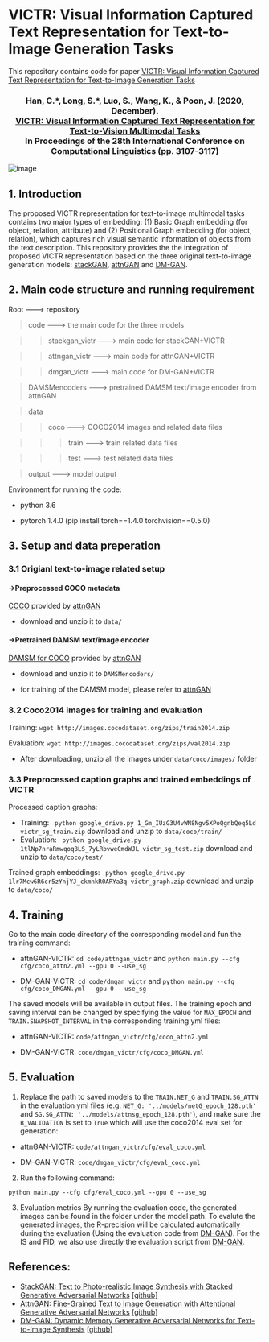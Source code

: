 # VICTR: Visual Information Captured Text Representation for Text-to-Image Generation Tasks
This repository contains code for paper [VICTR: Visual Information Captured Text Representation for Text-to-Image Generation Tasks](https://arxiv.org/pdf/2010.03182.pdf)

<h3 align="center">
  <b>Han, C.*, Long, S.*, Luo, S., Wang, K., & Poon, J. (2020, December). <br/><a href="https://www.aclweb.org/anthology/2020.coling-main.277.pdf">VICTR: Visual Information Captured Text Representation for Text-to-Vision Multimodal Tasks</a><br/>In Proceedings of the 28th International Conference on Computational Linguistics (pp. 3107-3117)</b></span>
</h3>


![image](https://github.com/usydnlp/VICTR/blob/main/imgs/arch.jpg)

## 1. Introduction
The proposed VICTR representation for text-to-image multimodal tasks contains two major types of embedding: (1) Basic Graph embedding (for object, relation, attribute) and (2) Positional Graph embedding (for object, relation), which captures rich visual semantic information of objects from the text description. This repository provides the the integration of proposed VICTR representation based on the three original text-to-image generation models: [stackGAN](https://github.com/hanzhanggit/StackGAN), [attnGAN](https://github.com/taoxugit/AttnGAN) and [DM-GAN](https://github.com/MinfengZhu/DM-GAN/tree/master).

## 2. Main code structure and running requirement
Root    ---> repository

>code    ---> the main code for the three models

>>stackgan_victr    ---> main code for stackGAN+VICTR

>>attngan_victr    ---> main code for attnGAN+VICTR

>>dmgan_victr    ---> main code for DM-GAN+VICTR

>DAMSMencoders    ---> pretrained DAMSM text/image encoder from attnGAN

>data

>>coco    ---> COCO2014 images and related data files

>>>train    ---> train related data files

>>>test    ---> test related data files

>output    ---> model output 

Environment for running the code:

- python 3.6

- pytorch 1.4.0 (pip install torch==1.4.0 torchvision==0.5.0)



## 3. Setup and data preperation
### 3.1 Origianl text-to-image related setup
#### ->Preprocessed COCO metadata 
[COCO](https://drive.google.com/file/d/1rSnbIGNDGZeHlsUlLdahj0RJ9oo6lgH9/view) provided by [attnGAN](https://github.com/taoxugit/AttnGAN)

- download and unzip it to ```data/```

#### ->Pretrained DAMSM text/image encoder
  
[DAMSM for COCO](https://drive.google.com/file/d/1zIrXCE9F6yfbEJIbNP5-YrEe2pZcPSGJ/view) provided by [attnGAN](https://github.com/taoxugit/AttnGAN)

- download and unzip it to ```DAMSMencoders/```

- for training of the DAMSM model, please refer to [attnGAN](https://github.com/taoxugit/AttnGAN)

### 3.2 Coco2014 images for training and evaluation
Training: ```wget http://images.cocodataset.org/zips/train2014.zip```

Evaluation: ```wget http://images.cocodataset.org/zips/val2014.zip```

- After downloading, unzip all the images under ```data/coco/images/``` folder



### 3.3 Preprocessed caption graphs and trained embeddings of VICTR
Processed caption graphs:
- Training: ``` python google_drive.py 1_Gm_IUzG3U4vWN8Ngv5XPoQgnbQeq5Ld victr_sg_train.zip``` download and unzip to ```data/coco/train/```
- Evaluation: ``` python google_drive.py 1tlNp7nraRmwqoq8LS_7yLRbvweCmdWJL victr_sg_test.zip``` download and unzip to ```data/coco/test/```

Trained graph embeddings: ``` python google_drive.py 1lr7Mcw6R6cr5zYnjYJ_ckmnkR0ARYa3q victr_graph.zip``` download and unzip to ```data/coco/```

## 4. Training

Go to the main code directory of the corresponding model and fun the training command:

- attnGAN-VICTR: ```cd code/attngan_victr``` and ```python main.py --cfg cfg/coco_attn2.yml --gpu 0 --use_sg```

- DM-GAN-VICTR: ```cd code/dmgan_victr``` and ```python main.py --cfg cfg/coco_DMGAN.yml --gpu 0 --use_sg```


The saved models will be available in output files. The training epoch and saving interval can be changed by specifying the value for ```MAX_EPOCH``` and ```TRAIN.SNAPSHOT_INTERVAL``` in the corresponding training yml files:

- attnGAN-VICTR: ```code/attngan_victr/cfg/coco_attn2.yml```

- DM-GAN-VICTR: ```code/dmgan_victr/cfg/coco_DMGAN.yml```

## 5. Evaluation

1. Replace the path to saved models to the ```TRAIN.NET_G``` and ```TRAIN.SG_ATTN``` in the evaluation yml files (e.g. ```NET_G: '../models/netG_epoch_128.pth' ``` and ```SG.SG_ATTN: '../models/attnsg_epoch_128.pth'```), and make sure the ```B_VALIDATION``` is set to ```True``` which will use the coco2014 eval set for generation:

- attnGAN-VICTR: ```code/attngan_victr/cfg/eval_coco.yml```

- DM-GAN-VICTR: ```code/dmgan_victr/cfg/eval_coco.yml```

2. Run the following command:

```python main.py --cfg cfg/eval_coco.yml --gpu 0 --use_sg``` 

3. Evaluation metrics
By running the evaluation code, the generated images can be found in the folder under the model path. To evalute the generated images, the R-precision will be calculated automatically during the evaluation (Using the evaluation code from [DM-GAN](https://github.com/MinfengZhu/DM-GAN)). For the IS and FID, we also use directly the evaluation script from [DM-GAN](https://github.com/MinfengZhu/DM-GAN).

## References:
- [StackGAN: Text to Photo-realistic Image Synthesis with Stacked Generative Adversarial Networks](https://openaccess.thecvf.com/content_ICCV_2017/papers/Zhang_StackGAN_Text_to_ICCV_2017_paper.pdf) [[github]](https://github.com/hanzhanggit/StackGAN)
- [AttnGAN: Fine-Grained Text to Image Generation with Attentional Generative Adversarial Networks](https://openaccess.thecvf.com/content_cvpr_2018/papers/Xu_AttnGAN_Fine-Grained_Text_CVPR_2018_paper.pdf) [[github]](https://github.com/taoxugit/AttnGAN)
- [DM-GAN: Dynamic Memory Generative Adversarial Networks for Text-to-Image Synthesis](https://arxiv.org/pdf/1904.01310.pdf) [[github]](https://github.com/MinfengZhu/DM-GAN)
